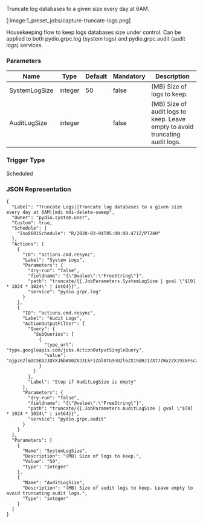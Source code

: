 
Truncate log databases to a given size every day at 6AM.

[:image:1_preset_jobs/capture-truncate-logs.png]

Housekeeping flow to keep logs databases size under control. Can be applied to both pydio.grpc.log (system logs) and pydio.grpc.audit (audit logs) services.

### Parameters

|Name|Type|Default|Mandatory|Description|
|----|----|-------|---------|-----------|
|SystemLogSize|integer|50|false|(MB) Size of logs to keep.|
|AuditLogSize|integer||false|(MB) Size of audit logs to keep. Leave empty to avoid truncating audit logs.|



### Trigger Type
Scheduled

### JSON Representation

```
{
  "Label": "Truncate Logs||Truncate log databases to a given size every day at 6AM||mdi mdi-delete-sweep",
  "Owner": "pydio.system.user",
  "Custom": true,
  "Schedule": {
    "Iso8601Schedule": "R/2020-03-04T05:00:00.471Z/PT24H"
  },
  "Actions": [
    {
      "ID": "actions.cmd.resync",
      "Label": "System Logs",
      "Parameters": {
        "dry-run": "false",
        "fieldname": "{\"@value\":\"FreeString\"}",
        "path": "truncate/{{.JobParameters.SystemLogSize | gval \"$[0] * 1024 * 1024\" | int64}}",
        "service": "pydio.grpc.log"
      }
    },
    {
      "ID": "actions.cmd.resync",
      "Label": "Audit Logs",
      "ActionOutputFilter": {
        "Query": {
          "SubQueries": [
            {
              "type_url": "type.googleapis.com/jobs.ActionOutputSingleQuery",
              "value": "ajp7e2lmIC5Kb2JQYXJhbWV0ZXJzLkF1ZGl0TG9nU2l6ZX19dHJ1ZXt7ZWxzZX19ZmFsc2V7e2VuZH19"
            }
          ]
        },
        "Label": "Stop if AuditLogSize is empty"
      },
      "Parameters": {
        "dry-run": "false",
        "fieldname": "{\"@value\":\"FreeString\"}",
        "path": "truncate/{{.JobParameters.AuditLogSize | gval \"$[0] * 1024 * 1024\" | int64}}",
        "service": "pydio.grpc.audit"
      }
    }
  ],
  "Parameters": [
    {
      "Name": "SystemLogSize",
      "Description": "(MB) Size of logs to keep.",
      "Value": "50",
      "Type": "integer"
    },
    {
      "Name": "AuditLogSize",
      "Description": "(MB) Size of audit logs to keep. Leave empty to avoid truncating audit logs.",
      "Type": "integer"
    }
  ]
}
```
